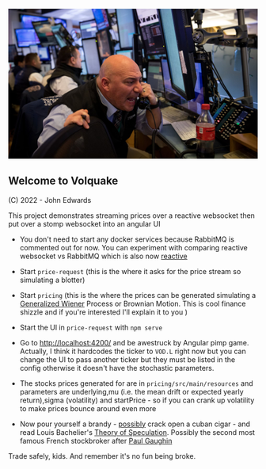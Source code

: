 ![LOGO](./volquake.jpeg)

## Welcome to Volquake

(C) 2022 - John Edwards

This project demonstrates streaming prices over a reactive websocket then put over a stomp websocket into an angular UI

- You don't need to start any docker services because RabbitMQ is commented out for now. You can experiment with comparing reactive websocket vs RabbitMQ which is also now [reactive](https://projectreactor.io/docs/rabbitmq/snapshot/reference/)

- Start `price-request` (this is the where it asks for the price stream so simulating a blotter)

- Start `pricing` (this is the where the prices can be generated simulating a [Generalized Wiener](https://en.wikipedia.org/wiki/Generalized_Wiener_process#:~:text=In%20statistics%2C%20a%20generalized%20Wiener,at%20every%20point%20in%20time.) Process or Brownian Motion. This is cool finance shizzle and if you're interested I'll explain it to you )

- Start the UI in `price-request` with `npm serve` 

- Go to [http://localhost:4200/](http://localhost:4200/) and be awestruck by Angular pimp game. Actually, I think it hardcodes the ticker to `VOD.L` right now but you can change the UI to pass another ticker but they must be listed in the config otherwise it doesn't have the stochastic parameters.

- The stocks prices generated for are in `pricing/src/main/resources` and parameters are underlying,mu (i.e. the mean drift or expected yearly return),sigma (volatility) and startPrice - so if you can crank up volatility to make prices bounce around even more

- Now pour yourself a brandy - [possibly](https://www.cdc.gov/tobacco/basic_information/health_effects/cancer/index.htm) crack open a cuban cigar - and read Louis Bachelier's [Theory of Speculation](https://press.princeton.edu/books/hardcover/9780691117522/louis-bacheliers-theory-of-speculation). Possibly the second most famous French stockbroker after [Paul Gaughin](https://en.wikipedia.org/wiki/Paul_Gauguin) 


Trade safely, kids. And remember it's no fun being broke.
